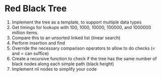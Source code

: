 # Red Black Tree

1. Implement the tree as a template, to support multiple data types
2. Get timings for lookups with 100, 1000, 10000, 100000, and 1000000 million items. 
3. Compare this to an unsorted linked list (linear search)
4. Perform insertion and find
5. Override the necessary comparison operators to allow to do checks (< and = can suffice)
6. Create a recursive function to check if the tree has the same number of black nodes along each simple path (black height)
7. Implement nil nodes to simplify your code
